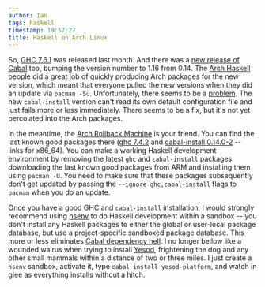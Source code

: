 ```yaml
---
author: Ian
tags: haskell
timestamp: 19:57:27
title: Haskell on Arch Linux
---
```

So, [GHC 7.6.1][ghc] was released last month.  And there was a
[new release of Cabal][cabal] too, bumping the version number to 1.16
from 0.14.  The [Arch Haskell][arch-haskell] people did a great job of
quickly producing Arch packages for the new version, which meant that
everyone pulled the new versions when they did an update via `pacman
-Su`.  Unfortunately, there seems to be a [problem][bug-report].  The
new `cabal-install` version can't read its own default configuration
file and just fails more or less immediately.  There seems to be a
fix, but it's not yet percolated into the Arch packages.

In the meantime, the [Arch Rollback Machine][arm] is your friend.  You
can find the last known good packages there ([ghc 7.4.2][arm-ghc-742]
and [cabal-install 0.14.0-2][arm-cabal-14] -- links for x86_64).  You
can make a working Haskell development environment by removing the
latest `ghc` and `cabal-install` packages, downloading the last known
good packages from ARM and installing them using `pacman -U`.  You
need to make sure that these packages subsequently don't get updated
by passing the `--ignore ghc,cabal-install` flags to `pacman` when you
do an update.

Once you have a good GHC and `cabal-install` installation, I would
strongly recommend using [hsenv][hsenv] to do Haskell development
within a sandbox -- you don't install any Haskell packages to either
the global or user-local package database, but use a project-specific
sandboxed package database.  This more or less eliminates
[Cabal dependency hell][hell].  I no longer bellow like a wounded
walrus when trying to install [Yesod][yesod], frightening the dog and
any other small mammals within a distance of two or three miles.  I
just create a `hsenv` sandbox, activate it, type `cabal install
yesod-platform`, and watch in glee as everything installs without a
hitch.


[ghc]: http://www.haskell.org/ghc/download_ghc_7_6_1
[cabal]: http://hackage.haskell.org/package/cabal-install
[arch-haskell]: https://archhaskell.wordpress.com/
[bug-report]: https://bugs.archlinux.org/task/31864?project=1&cat%5B0%5D=2&string=cabal-install
[arm]: http://arm.konnichi.com/search/
[arm-ghc-742]: http://arm.konnichi.com/extra/os/x86_64/ghc-7.4.2-1-x86_64.pkg.tar.xz
[arm-cabal-14]: http://arm.konnichi.com/extra/os/x86_64/cabal-install-0.14.0-2-x86_64.pkg.tar.xz
[hsenv]: https://github.com/Paczesiowa/hsenv
[hell]: http://www.yesodweb.com/blog/2012/03/cabal-nirvana
[yesod]: http://www.yesodweb.com/
